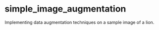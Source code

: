 # simple_image_augmentation
 Implementing data augmentation techniques on a sample image of a lion.
